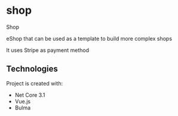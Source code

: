 # shop
Shop

eShop that can be used as a template to build more complex shops

It uses Stripe as payment method

## Technologies 
Project is created with:
 * Net Core 3.1
 * Vue.js
 * Bulma
